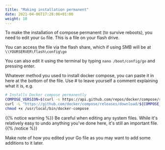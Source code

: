 ```yaml
---
title: "Making installation permanent"
date: 2021-04-06T17:28:06+01:00
weight: 10
---
```


To make the installation of compose permanent (to survive reboots), you need to edit your `Go` file. This is a file on your flash drive.

You can access the file via the flash share, which if using SMB will be at `\\YOURSERVER\flash\config\go`

You can also edit it using the terminal by typing `nano /boot/config/go` and pressing enter.

Whatever method you used to install docker compose, you can paste it in here at the bottom of the file. Use # to leave yourself a comment explaining what it is, e.g.

```bash
# Installs Docker compose permanently
COMPOSE_VERSION=$(curl -s https://api.github.com/repos/docker/compose/releases/latest | grep 'tag_name' | cut -d\" -f4)
curl -L "https://github.com/docker/compose/releases/download/${COMPOSE_VERSION}/docker-compose-$(uname -s)-$(uname -m)" -o /usr/local/bin/docker-compose 
chmod +x /usr/local/bin/docker-compose
```

{{% notice warning %}}
Be careful when editing any system files. While it's relatively easy to undo anything you've done here, it's still an important file.
{{% /notice %}}

Make note of how you edited your Go file as you may want to add some additions to it later.